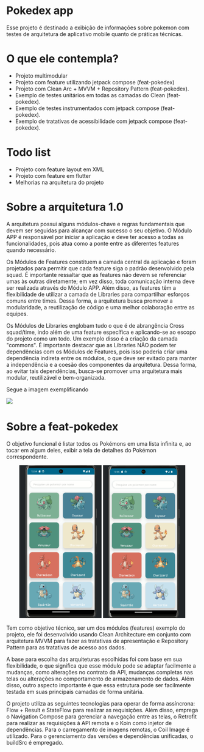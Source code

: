 
# Pokedex app

Esse projeto é destinado a exibição de informações sobre pokemon com testes de arquitetura de aplicativo mobile quanto de práticas técnicas.

# O que ele contempla?

- Projeto multimodular
- Projeto com feature utilizando jetpack compose (feat-pokedex)
- Projeto com Clean Arc + MVVM + Repository Pattern (feat-pokedex).
- Exemplo de testes unitários em todas as camadas do Clean (feat-pokedex).
- Exemplo de testes instrumentados com jetpack compose (feat-pokedex).
- Exemplo de tratativas de acessibilidade com jetpack compose (feat-pokedex).

# Todo list
 - Projeto com feature layout em XML
 - Projeto com feature em flutter
 - Melhorias na arquitetura do projeto

# Sobre a arquitetura 1.0

A arquitetura possui alguns módulos-chave e regras fundamentais que devem ser seguidas para alcançar com sucesso o seu objetivo. O Módulo APP é responsável por iniciar a aplicação e deve ter acesso a todas as funcionalidades, pois atua como a ponte entre as diferentes features quando necessário.

Os Módulos de Features constituem a camada central da aplicação e foram projetados para permitir que cada feature siga o padrão desenvolvido pela squad. É importante ressaltar que as features não devem se referenciar umas às outras diretamente; em vez disso, toda comunicação interna deve ser realizada através do Módulo APP. Além disso, as features têm a flexibilidade de utilizar a camada de Libraries para compartilhar esforços comuns entre times. Dessa forma, a arquitetura busca promover a modularidade, a reutilização de código e uma melhor colaboração entre as equipes.

Os Módulos de Libraries englobam tudo o que é de abrangência Cross squad/time, indo além de uma feature específica e aplicando-se ao escopo do projeto como um todo. Um exemplo disso é a criação da camada "commons". É importante destacar que as Libraries NÃO podem ter dependências com os Módulos de Features, pois isso poderia criar uma dependência indireta entre os módulos, o que deve ser evitado para manter a independência e a coesão dos componentes da arquitetura. Dessa forma, ao evitar tais dependências, busca-se promover uma arquitetura mais modular, reutilizável e bem-organizada.

Segue a imagem exemplificando

![]([https://github.com/alexandresantos99/Pokedexapp/assets/127161095/dff15604-0d03-4f61-b997-af0e5444512c](https://github-production-user-asset-6210df.s3.amazonaws.com/127161095/259508257-dff15604-0d03-4f61-b997-af0e5444512c.jpeg))



# Sobre a feat-pokedex

O objetivo funcional é listar todos os Pokémons em uma lista infinita e, ao tocar em algum deles, exibir a tela de detalhes do Pokémon correspondente.

<p align="center">
<img src="assets/readme/list.gif" width="216" height="400"/>  <img src="assets/readme/details.gif" width="216" height="400"/>
</p>

Tem como objetivo técnico, ser um dos módulos (features) exemplo do projeto, ele foi desenvolvido usando Clean Architecture em conjunto com arquitetura MVVM para fazer as tratativas de apresentação e Repository Pattern para as tratativas de acesso aos dados.

A base para escolha das arquiteturas escolhidas foi com base em sua flexibilidade, o que significa que esse módulo pode se adaptar facilmente a mudanças, como alterações no contrato da API, mudanças completas nas telas ou alterações no comportamento de armazenamento de dados. Além disso, outro aspecto importante é que essa estrutura pode ser facilmente testada em suas principais camadas de forma unitária.

O projeto utiliza as seguintes tecnologias para operar de forma assíncrona: Flow + Result e StateFlow para realizar as requisições. Além disso, emprega o Navigation Compose para gerenciar a navegação entre as telas, o Retrofit para realizar as requisições à API remota e o Koin como injetor de dependências. Para o carregamento de imagens remotas, o Coil Image é utilizado. Para o gerenciamento das versões e dependências unificadas, o buildSrc é empregado.
